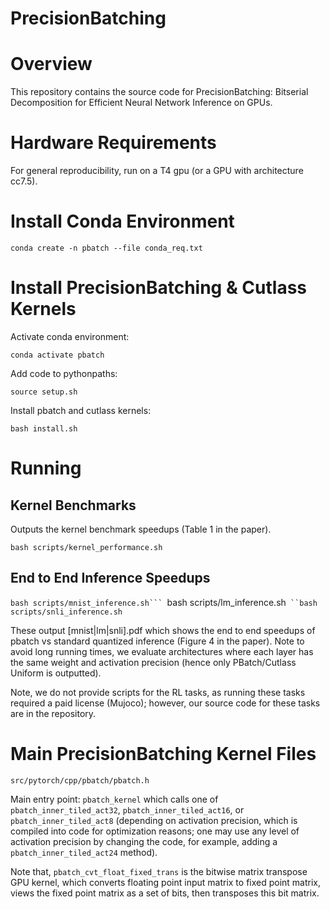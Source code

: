 # PrecisionBatching

# Overview
This repository contains the source code for PrecisionBatching: Bitserial Decomposition for Efficient Neural Network Inference on GPUs.

# Hardware Requirements
For general reproducibility, run on a T4 gpu (or a GPU with architecture cc7.5).

# Install Conda Environment
```
conda create -n pbatch --file conda_req.txt
```

# Install PrecisionBatching & Cutlass Kernels

Activate conda environment:
```
conda activate pbatch
```

Add code to pythonpaths:
```
source setup.sh
```

Install pbatch and cutlass kernels:
```
bash install.sh
```

# Running

## Kernel Benchmarks

Outputs the kernel benchmark speedups (Table 1 in the paper).
```
bash scripts/kernel_performance.sh
```

## End to End Inference Speedups

``bash scripts/mnist_inference.sh```
``bash scripts/lm_inference.sh```
``bash scripts/snli_inference.sh```

These output [mnist|lm|snli].pdf which shows the end to end speedups of pbatch vs standard quantized inference (Figure 4 in the paper).
Note to avoid long running times, we evaluate architectures where each layer has the same weight and activation precision (hence only PBatch/Cutlass Uniform is outputted).

Note, we do not provide scripts for the RL tasks, as running these tasks required a paid license (Mujoco); however, our source code for these tasks are in the repository.

# Main PrecisionBatching Kernel Files

```
src/pytorch/cpp/pbatch/pbatch.h 
```

Main entry point: `pbatch_kernel` which calls one of `pbatch_inner_tiled_act32`, `pbatch_inner_tiled_act16`, or `pbatch_inner_tiled_act8` (depending on activation precision, which is compiled into code for optimization reasons; one may use any level of activation precision by changing the code, for example, adding a `pbatch_inner_tiled_act24` method).

Note that, `pbatch_cvt_float_fixed_trans` is the bitwise matrix transpose GPU kernel, which converts floating point input matrix to fixed point matrix, views the fixed point matrix as a set of bits, then transposes this bit matrix.